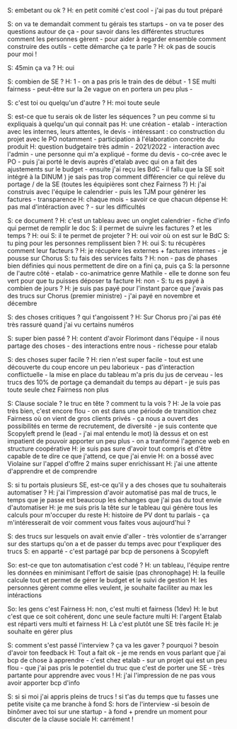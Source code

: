 S: embetant ou ok ?
H: en petit comité c'est cool - j'ai pas du tout préparé

S: on va te demandait comment tu gérais tes startups - on va te poser des questions autour de ça - pour savoir dans les différentes structures comment les personnes gèrent - pour aider à regarder ensemble comment construire des outils - cette démarche ça te parle ?
H: ok pas de soucis pour moi !

S: 45min ça va ?
H: oui

S: combien de SE ?
H: 1 - on a pas pris le train des de début - 1 SE multi fairness - peut-être sur la 2e vague on en portera un peu plus - 

S: c'est toi ou quelqu'un d'autre ?
H: moi toute seule

S: est-ce que tu serais ok de lister les séquences ? un peu comme si tu expliquais à quelqu'un qui connait pas
H: une création - etalab - interaction avec les internes, leurs attentes, le devis - intéressant : co construction du projet avec le PO notamment - participation à l'élaboration concrète du produit
H: question budgetaire très admin - 2021/2022 - interaction avec l'admin - une personne qui m'a expliqué - forme du devis - co-crée avec le PO - puis j'ai porté le devis auprès d'etalab avec qui on a fait des ajustements sur le budget - ensuite j'ai reçu les BdC - il fallu que la SE soit intégré à la DINUM ) je sais pas trop comment différencier ce qui relève du portage / de la SE (toutes les équipières sont chez Fairness ?)
H: j'ai construis avec l'équipe le calendrier - puis les TJM pour générer les factures - transparence
H: chaque mois - savoir ce que chacun dépense
H: pas mal d'intéraction avec ? - sur les difficultés

S: ce document ?
H: c'est un tableau avec un onglet calendrier - fiche d'info qui permet de remplir le doc
S: il permet de suivre les factures ? et les temps ?
H: oui
S: il te permet de projeter ?
H: oui voir où on est sur le BdC
S: tu ping pour les personnes remplissent bien ?
H: oui
S: tu récupères comment leur facteurs ?
H: je récupère les externes + factures internes - je pousse sur Chorus
S: tu fais des services faits ?
H: non - pas de phases bien définies qui nous permettent de dire on a fini ça, puis ça
S: la personne de l'autre côté - etalab - co-animatrice genre Mathile - elle te donne son feu vert pour que tu puisses déposer ta facture
H: non - 
S: tu es payé à combien de jours ?
H: je suis pas payé pour l'instant parce que j'avais pas des trucs sur Chorus (premier ministre) - j'ai payé en novembre et décembre

S: des choses critiques ? qui t'angoissent ?
H: Sur Chorus pro j'ai pas été très rassuré quand j'ai vu certains numéros

S: super bien passé ?
H: content d'avoir Florimont dans l'équipe - il nous partage des choses - des interactions entre nous - richesse pour etalab

S: des choses super facile ?
H: rien n'est super facile - tout est une découverte du coup encore un peu laborieux - pas d'interaction conflictuelle - la mise en place du tableau m'a pris du jus de cerveau - les trucs des 10% de portage ça demandait du temps au départ - je suis pas toute seule chez Fairness non plus

S: Clause sociale ? le truc en tête ? comment tu la vois ?
H: Je la voie pas très bien, c'est encore flou - on est dans une période de transition chez Fairness où on vient de gros clients privés - ça nous a ouvert des possibilités en terme de recrutement, de diversité - je suis contente que Scopyleft prend le (lead - j'ai mal entendu le mot) là dessus et on est impatient de pouvoir apporter un peu plus - on a tranformé l'agence web en structure coopérative
H: je suis pas sure d'avoir tout compris et d'être capable de te dire ce que j'attend, ce que j'ai envie
H: on a bossé avec Violaine sur l'appel d'offre 2 mains super enrichissant
H: j'ai une attente d'apprendre et de comprendre

S: si tu portais plusieurs SE, est-ce qu'il y a des choses que tu souhaiterais automatiser ?
H: j'ai l'impression d'avoir automatisé pas mal de trucs, le temps que je passe est beaucoup les échanges que j'ai pas du tout envie d'automatiser
H: je me suis pris la tête sur le tableau qui génère tous les calculs pour m'occuper du reste
H: histoire de PV dont tu parlais - ça m'intéresserait de voir comment vous faites vous aujourd'hui ?

S: des trucs sur lesquels on avait envie d'aller - très volontier de s'arranger sur des startups qu'on a et de passer du temps avec pour t'expliquer des trucs
S: en apparté - c'est partagé par bcp de personens à Scopyleft

So: est-ce que ton automatisation c'est codé ?
H: un tableau, l'équipe rentre les données en minimisant l'effort de saisie (pas chronophage)
H: la feuille calcule tout et permet de gérer le budget et le suivi de gestion
H: les personnes gèrent comme elles veulent, je souhaite faciliter au max les intéractions

So: les gens c'est Fairness
H: non, c'est multi et fairness (1dev)
H: le but c'est que ce soit cohérent, donc une seule facture multi
H: l'argent Etalab est réparti vers multi et fairness
H: Là c'est plutôt une SE très facile
H: je souhaite en gérer plus

S: comment s'est passé l'interview ? ça va les gaver ? pourquoi ? besoin d'avoir ton feedback
H: Tout a fait ok - je me rends en vous parlant que j'ai bcp de chose à apprendre - c'est chez etalab - sur un projet qui est un peu flou - que j'ai pas pris le potentiel du truc que c'est de porter une SE - très partante pour apprendre avec vous !
H: j'ai l'impression de ne pas vous avoir apporter bcp d'info

S: si si moi j'ai appris pleins de trucs ! si t'as du temps que tu fasses une petite visite ça me branche à fond
S: hors de l'interview -si besoin de binômer avec toi sur une startup - à fond + prendre un moment pour discuter de la clause sociale
H: carrément !